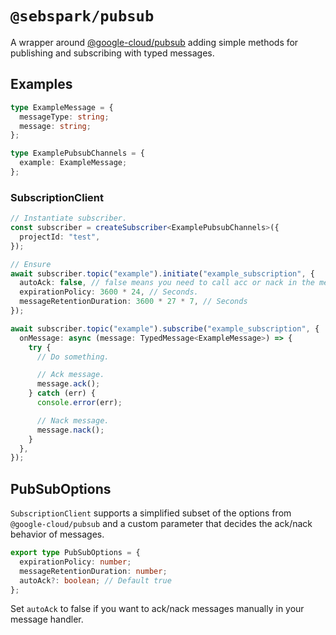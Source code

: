 # `@sebspark/pubsub`

A wrapper around [@google-cloud/pubsub](https://www.npmjs.com/package/@google-cloud/pubsub) adding simple methods for publishing and subscribing with typed messages.

## Examples

```typescript
type ExampleMessage = {
  messageType: string;
  message: string;
};

type ExamplePubsubChannels = {
  example: ExampleMessage;
};
```

### SubscriptionClient

```typescript
// Instantiate subscriber.
const subscriber = createSubscriber<ExamplePubsubChannels>({
  projectId: "test",
});

// Ensure
await subscriber.topic("example").initiate("example_subscription", {
  autoAck: false, // false means you need to call acc or nack in the message event handler.
  expirationPolicy: 3600 * 24, // Seconds.
  messageRetentionDuration: 3600 * 27 * 7, // Seconds
});

await subscriber.topic("example").subscribe("example_subscription", {
  onMessage: async (message: TypedMessage<ExampleMessage>) => {
    try {
      // Do something.

      // Ack message.
      message.ack();
    } catch (err) {
      console.error(err);

      // Nack message.
      message.nack();
    }
  },
});
```

## PubSubOptions

`SubscriptionClient` supports a simplified subset of the options from `@google-cloud/pubsub` and a custom parameter that decides the ack/nack behavior of messages.

```typescript
export type PubSubOptions = {
  expirationPolicy: number;
  messageRetentionDuration: number;
  autoAck?: boolean; // Default true
};
```

Set `autoAck` to false if you want to ack/nack messages manually in your message handler.
